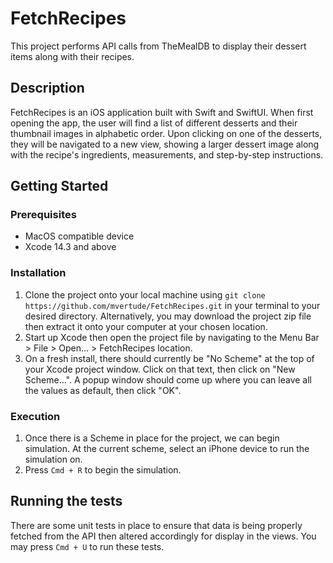 # FetchRecipes
This project performs API calls from TheMealDB to display their dessert items along with their recipes. 

## Description
FetchRecipes is an iOS application built with Swift and SwiftUI. When first opening the app, the user will find a list of different desserts and their thumbnail images in alphabetic order. Upon clicking on one of the desserts, they will be navigated to a new view, showing a larger dessert image along with the recipe's ingredients, measurements, and step-by-step instructions.

## Getting Started
### Prerequisites
* MacOS compatible device
* Xcode 14.3 and above

### Installation
1. Clone the project onto your local machine using `git clone https://github.com/mvertude/FetchRecipes.git` in your terminal to your desired directory. Alternatively, you may download the project zip file then extract it onto your computer at your chosen location.
2. Start up Xcode then open the project file by navigating to the Menu Bar > File > Open... > FetchRecipes location.
3. On a fresh install, there should currently be "No Scheme" at the top of your Xcode project window. Click on that text, then click on "New Scheme...". A popup window should come up where you can leave all the values as default, then click "OK".

### Execution
1. Once there is a Scheme in place for the project, we can begin simulation. At the current scheme, select an iPhone device to run the simulation on.
2. Press `Cmd + R` to begin the simulation.

## Running the tests
There are some unit tests in place to ensure that data is being properly fetched from the API then altered accordingly for display in the views. You may press `Cmd + U` to run these tests. 
